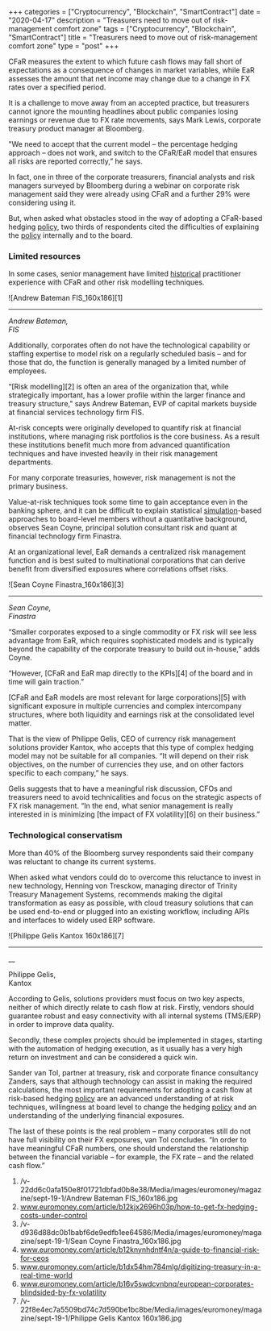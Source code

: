 +++
categories = ["Cryptocurrency", "Blockchain", "SmartContract"]
date = "2020-04-17"
description = "Treasurers need to move out of risk-management comfort zone"
tags = ["Cryptocurrency", "Blockchain", "SmartContract"]
title = "Treasurers need to move out of risk-management comfort zone"
type = "post"
+++

CFaR measures the extent to which future cash flows may fall short of
expectations as a consequence of changes in market variables, while EaR
assesses the amount that net income may change due to a change in FX
rates over a specified period.

It is a challenge to move away from an accepted practice, but treasurers
cannot ignore the mounting headlines about public companies losing
earnings or revenue due to FX rate movements, says Mark Lewis, corporate
treasury product manager at Bloomberg.

"We need to accept that the current model – the percentage hedging
approach – does not work, and switch to the CFaR/EaR model that ensures
all risks are reported correctly,” he says.

In fact, one in three of the corporate treasurers, financial analysts
and risk managers surveyed by Bloomberg during a webinar on corporate
risk management said they were already using CFaR and a further 29% were
considering using it.

But, when asked what obstacles stood in the way of adopting a CFaR-based
hedging [policy](https://www.fintechee.com/policy/), two thirds of respondents cited the difficulties of
explaining the [policy](https://www.fintechee.com/policy/) internally and to the board.

### Limited resources

In some cases, senior management have limited [historical](https://www.fintechee.com/services/historical-data-for-forex/) practitioner
experience with CFaR and other risk modelling techniques.

![Andrew Bateman FIS_160x186][1]  
  
---  
_Andrew Bateman,  
FIS_  
  
Additionally, corporates often do not have the technological capability
or staffing expertise to model risk on a regularly scheduled basis – and
for those that do, the function is generally managed by a limited number
of employees.

“[Risk modelling][2] is often an area of the organization that, while
strategically important, has a lower profile within the larger finance
and treasury structure," says Andrew Bateman, EVP of capital markets
buyside at financial services technology firm FIS.

At-risk concepts were originally developed to quantify risk at financial
institutions, where managing risk portfolios is the core business. As a
result these institutions benefit much more from advanced quantification
techniques and have invested heavily in their risk management
departments.

For many corporate treasuries, however, risk management is not the
primary business.

Value-at-risk techniques took some time to gain acceptance even in the
banking sphere, and it can be difficult to explain statistical
[simulation](https://www.fintechee.com/features/trading-simulation/)-based approaches to board-level members without a
quantitative background, observes Sean Coyne, principal solution
consultant risk and quant at financial technology firm Finastra.

At an organizational level, EaR demands a centralized risk management
function and is best suited to multinational corporations that can
derive benefit from diversified exposures where correlations offset
risks.

![Sean Coyne Finastra_160x186][3]  
  
---  
  
 _Sean Coyne,  
Finastra_  
  
“Smaller corporates exposed to a single commodity or FX risk will see
less advantage from EaR, which requires sophisticated models and is
typically beyond the capability of the corporate treasury to build out
in-house,” adds Coyne.

“However, [CFaR and EaR map directly to the KPIs][4] of the board and in
time will gain traction.”

[CFaR and EaR models are most relevant for large corporations][5] with
significant exposure in multiple currencies and complex intercompany
structures, where both liquidity and earnings risk at the consolidated
level matter.

That is the view of Philippe Gelis, CEO of currency risk management
solutions provider Kantox, who accepts that this type of complex hedging
model may not be suitable for all companies. “It will depend on their
risk objectives, on the number of currencies they use, and on other
factors specific to each company,” he says.

Gelis suggests that to have a meaningful risk discussion, CFOs and
treasurers need to avoid technicalities and focus on the strategic
aspects of FX risk management. “In the end, what senior management is
really interested in is minimizing [the impact of FX volatility][6] on
their business.”

### Technological conservatism

More than 40% of the Bloomberg survey respondents said their company was
reluctant to change its current systems.

When asked what vendors could do to overcome this reluctance to invest
in new technology, Henning von Tresckow, managing director of Trinity
Treasury Management Systems, recommends making the digital
transformation as easy as possible, with cloud treasury solutions that
can be used end-to-end or plugged into an existing workflow, including
APIs and interfaces to widely used ERP software.

![Philippe Gelis Kantox 160x186][7]  
  
---  
 __

Philippe Gelis,  
Kantox  
  
According to Gelis, solutions providers must focus on two key aspects,
neither of which directly relate to cash flow at risk. Firstly, vendors
should guarantee robust and easy connectivity with all internal systems
(TMS/ERP) in order to improve data quality.

Secondly, these complex projects should be implemented in stages,
starting with the automation of hedging execution, as it usually has a
very high return on investment and can be considered a quick win.

Sander van Tol, partner at treasury, risk and corporate finance
consultancy Zanders, says that although technology can assist in making
the required calculations, the most important requirements for adopting
a cash flow at risk-based hedging [policy](https://www.fintechee.com/policy/) are an advanced understanding
of at risk techniques, willingness at board level to change the hedging
[policy](https://www.fintechee.com/policy/) and an understanding of the underlying financial exposures.

The last of these points is the real problem – many corporates still do
not have full visibility on their FX exposures, van Tol concludes. “In
order to have meaningful CFaR numbers, one should understand the
relationship between the financial variable – for example, the FX rate –
and the related cash flow.”

   1. /v-22dd6c0afa150e8f01721dbfad0b8e38/Media/images/euromoney/magazine/sept-19-1/Andrew Bateman FIS_160x186.jpg
   2. www.euromoney.com/article/b12kjx2696h03p/how-to-get-fx-hedging-costs-under-control
   3. /v-d936d88dc0b1babf6de9edfb1ee64586/Media/images/euromoney/magazine/sept-19-1/Sean Coyne Finastra_160x186.jpg
   4. www.euromoney.com/article/b12knynhdntf4n/a-guide-to-financial-risk-for-ceos
   5. www.euromoney.com/article/b1dx54hm784mlg/digitizing-treasury-in-a-real-time-world
   6. www.euromoney.com/article/b16v5swdcvnbnq/european-corporates-blindsided-by-fx-volatility
   7. /v-22f8e4ec7a5509bd74c7d590be1bc8be/Media/images/euromoney/magazine/sept-19-1/Philippe Gelis Kantox 160x186.jpg